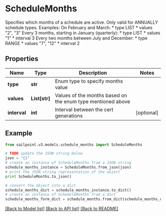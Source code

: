 # ScheduleMonths

Specifies which months of a schedule are active. Only valid for ANNUALLY schedule types. Examples:  On February and March: * type LIST * values \"2\", \"3\"  Every 3 months, starting in January (quarterly): * type LIST * values \"1\" * interval 3  Every two months between July and December: * type RANGE * values \"7\", \"12\" * interval 2 

## Properties
Name | Type | Description | Notes
------------ | ------------- | ------------- | -------------
**type** | **str** | Enum type to specify months value | 
**values** | **List[str]** | Values of the months based on the enum type mentioned above | 
**interval** | **int** | Interval between the cert generations | [optional] 

## Example

```python
from sailpoint.v3.models.schedule_months import ScheduleMonths

# TODO update the JSON string below
json = "{}"
# create an instance of ScheduleMonths from a JSON string
schedule_months_instance = ScheduleMonths.from_json(json)
# print the JSON string representation of the object
print ScheduleMonths.to_json()

# convert the object into a dict
schedule_months_dict = schedule_months_instance.to_dict()
# create an instance of ScheduleMonths from a dict
schedule_months_form_dict = schedule_months.from_dict(schedule_months_dict)
```
[[Back to Model list]](../README.md#documentation-for-models) [[Back to API list]](../README.md#documentation-for-api-endpoints) [[Back to README]](../README.md)



